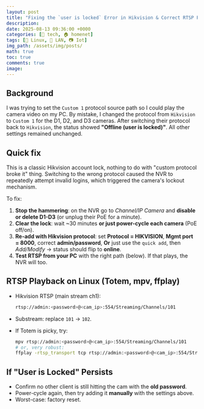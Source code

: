```yaml
---
layout: post
title: "Fixing the `user is locked` Error in Hikvision & Correct RTSP Path Setup"
description: 
date: 2025-08-13 09:36:00 +0000
categories: [🤖 tech, 🏠 homenet]
tags: [🐧 Linux, 🔀 LAN, 📷 Iot]
img_path: /assets/img/posts/
math: true
toc: true 
comments: true 
image: 
---
```


## Background

I was trying to set the `Custom 1` protocol source path so I could play the camera video on my PC. By mistake, I changed the protocol from `Hikvision` to `Custom 1` for the D1, D2, and D3 cameras. After switching their protocol back to `Hikvision`, the status showed **"Offline (user is locked)"**. All other settings remained unchanged.

## Quick fix

This is a classic Hikvision account lock, nothing to do with "custom protocol broke it" thing. Switching to the wrong protocol caused the NVR to repeatedly attempt invalid logins, which triggered the camera's lockout mechanism.

To fix:

1. **Stop the hammering**: on the NVR go to *Channel/IP Camera* and **disable or delete D1-D3** (or unplug their PoE for a minute).
2. **Clear the lock**: wait \~30 minutes **or just power-cycle each camera** (PoE off/on).
3. **Re-add with Hikvision protocol**: set **Protocol = HIKVISION**, **Mgmt port = 8000**, correct **admin/password**, **Or** just use the `quick add`, then *Add/Modify* → status should flip to **online**.
4. **Test RTSP from your PC** with the right path (below). If that plays, the NVR will too.

## RTSP Playback on Linux (Totem, mpv, ffplay)

* Hikvision RTSP (main stream ch1):

   ```bash
   rtsp://admin:<password>@<cam_ip>:554/Streaming/Channels/101
   ```

* Substream: replace `101` → `102`.

* If Totem is picky, try:

   ```bash
   mpv rtsp://admin:<password>@<cam_ip>:554/Streaming/Channels/101
   # or, very robust:
   ffplay -rtsp_transport tcp rtsp://admin:<password>@<cam_ip>:554/Streaming/Channels/101
   ```

## If "User is Locked" Persists

* Confirm no other client is still hitting the cam with the **old password**.
* Power-cycle again, then try adding it **manually** with the settings above.
* Worst-case: factory reset.
